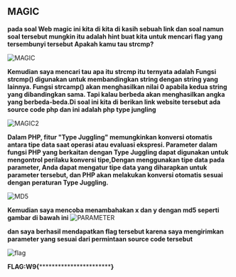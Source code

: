 ## MAGIC
**pada soal Web magic ini kita di kita di kasih sebuah link dan soal namun soal tersebut mungkin itu adalah hint buat kita untuk mencari flag yang tersembunyi tersebut Apakah kamu tau strcmp?**

![MAGIC](https://github.com/adityabarunairawan/WRITE-UP-CTFTKJ/assets/136324726/533ecc62-e47a-4d2e-a8b4-0c84a4c63e5c)

**Kemudian saya mencari tau apa itu strcmp itu ternyata adalah Fungsi strcmp() digunakan untuk membandingkan string dengan string yang lainnya. Fungsi strcamp() akan menghasilkan nilai 0 apabila kedua string yang dibandingkan sama. Tapi kalau berbeda akan menghasilkan angka yang berbeda-beda.Di soal ini kita di berikan link website tersebut ada source code php dan ini adalah php type jungling**

![MAGIC2](https://github.com/adityabarunairawan/WRITE-UP-CTFTKJ/assets/136324726/bfd5bce2-cafd-4417-9193-e2a3f2a6eb5b)

**Dalam PHP, fitur "Type Juggling" memungkinkan konversi otomatis antara tipe data saat operasi atau evaluasi ekspresi. Parameter dalam fungsi PHP yang berkaitan dengan Type Juggling dapat digunakan untuk mengontrol perilaku konversi tipe,Dengan menggunakan tipe data pada parameter, Anda dapat mengatur tipe data yang diharapkan untuk parameter tersebut, dan PHP akan melakukan konversi otomatis sesuai dengan peraturan Type Juggling.**

![MD5](https://github.com/adityabarunairawan/WRITE-UP-CTFTKJ/assets/136324726/5cd90ffa-ea56-4903-a011-36c8f921d8c9)

**Kemudian saya mencoba menambahakan x dan y dengan md5 seperti gambar di bawah ini**
![PARAMETER](https://github.com/adityabarunairawan/WRITE-UP-CTFTKJ/assets/136324726/369cb0ab-0879-434e-9214-be9e89b88b2b)

**dan saya berhasil mendapatkan flag tersebut karena saya mengirimkan parameter yang sesuai dari permintaan source code tersebut**

![flag](https://github.com/adityabarunairawan/WRITE-UP-CTFTKJ/assets/136324726/823ff4c6-e42b-494c-a68a-bac4a9c82569)

**FLAG:W9{***************************}**
